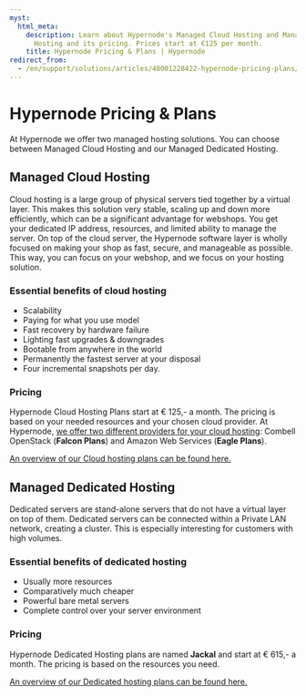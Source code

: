 ```yaml
---
myst:
  html_meta:
    description: Learn about Hypernode's Managed Cloud Hosting and Managed Dedicated
      Hosting and its pricing. Prices start at €125 per month.
    title: Hypernode Pricing & Plans | Hypernode
redirect_from:
  - /en/support/solutions/articles/48001228422-hypernode-pricing-plans/
---
```


<!-- source: https://support.hypernode.com/en/support/solutions/articles/48001228422-hypernode-pricing-plans/ -->

# Hypernode Pricing & Plans

At Hypernode we offer two managed hosting solutions. You can choose between Managed Cloud Hosting and our Managed Dedicated Hosting.

## Managed Cloud Hosting

Cloud hosting is a large group of physical servers tied together by a virtual layer. This makes this solution very stable, scaling up and down more efficiently, which can be a significant advantage for webshops. You get your dedicated IP address, resources, and limited ability to manage the server. On top of the cloud server, the Hypernode software layer is wholly focused on making your shop as fast, secure, and manageable as possible. This way, you can focus on your webshop, and we focus on your hosting solution.

### Essential benefits of cloud hosting

- Scalability
- Paying for what you use model
- Fast recovery by hardware failure
- Lighting fast upgrades & downgrades
- Bootable from anywhere in the world
- Permanently the fastest server at your disposal
- Four incremental snapshots per day.

### Pricing

Hypernode Cloud Hosting Plans start at € 125,- a month. The pricing is based on your needed resources and your chosen cloud provider. At Hypernode, [we offer two different providers for your cloud hosting](which-cloud-providers-do-we-use.md): Combell OpenStack (**Falcon Plans**) and Amazon Web Services (**Eagle Plans**).

[An overview of our Cloud hosting plans can be found here.](https://www.hypernode.com/en/cloud-hosting/#plans)

## Managed Dedicated Hosting

Dedicated servers are stand-alone servers that do not have a virtual layer on top of them. Dedicated servers can be connected within a Private LAN network, creating a cluster. This is especially interesting for customers with high volumes.

### Essential benefits of dedicated hosting

- Usually more resources
- Comparatively much cheaper
- Powerful bare metal servers
- Complete control over your server environment

### Pricing

Hypernode Dedicated Hosting plans are named **Jackal** and start at € 615,- a month. The pricing is based on the resources you need.

[An overview of our Dedicated hosting plans can be found here.](https://www.hypernode.com/en/dedicated-hosting/#pricing-table)
